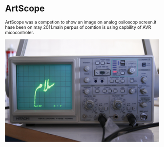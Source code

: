 # ArtScope


ArtScope was a competion to show an image on analog osiloscop screen.it hase been on may 2011.main perpus of comtion is using capbility of AVR micocontroler.



![Alt text](/picture/_MG_4239.jpg? "salam!")
